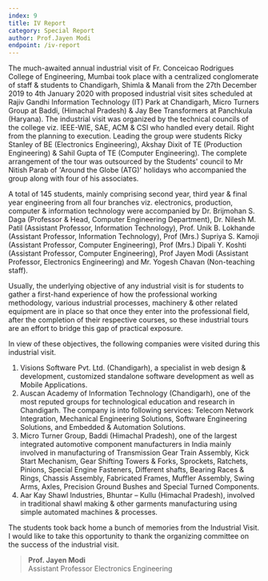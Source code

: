 ```yaml
---
index: 9
title: IV Report
category: Special Report
author: Prof.Jayen Modi
endpoint: /iv-report
---
```


The much-awaited annual industrial visit of Fr. Conceicao Rodrigues College of Engineering, Mumbai took place with a centralized conglomerate of staff & students to Chandigarh, Shimla & Manali from the 27th December 2019 to 4th January 2020 with proposed industrial visit sites scheduled at Rajiv Gandhi Information Technology (IT) Park at Chandigarh, Micro Turners Group at Baddi, (Himachal Pradesh) & Jay Bee Transformers at Panchkula (Haryana). The industrial visit was organized by the technical councils of the college viz. IEEE-WIE, SAE, ACM & CSI who handled every detail. Right from the planning to execution. Leading the group were students Ricky Stanley of BE (Electronics Engineering), Akshay Dixit of TE (Production Engineering) & Sahil Gupta of TE (Computer Engineering). The complete arrangement of the tour was outsourced by the Students' council to Mr Nitish Parab of 'Around the Globe (ATG)' holidays who accompanied the group along with four of his associates.

A total of 145 students, mainly comprising second year, third year & final year engineering from all four branches viz. electronics, production, computer & information technology were accompanied by Dr. Brijmohan S. Daga (Professor & Head, Computer Engineering Department), Dr. Nilesh M. Patil (Assistant Professor, Information Technology), Prof. Unik B. Lokhande (Assistant Professor, Information Technology), Prof (Mrs.) Supriya S. Kamoji (Assistant Professor, Computer Engineering), Prof (Mrs.) Dipali Y. Koshti (Assistant Professor, Computer Engineering), Prof Jayen Modi (Assistant Professor, Electronics Engineering) and Mr. Yogesh Chavan (Non-teaching staff).

Usually, the underlying objective of any industrial visit is for students to gather a first-hand experience of how the professional working methodology, various industrial processes, machinery & other related equipment are in place so that once they enter into the professional field, after the completion of their respective courses, so these industrial tours are an effort to bridge this gap of practical exposure.

In view of these objectives, the following companies were visited during this industrial visit.

1. Visions Software Pvt. Ltd. (Chandigarh), a specialist in web design & development, customized standalone software development as well as Mobile Applications.
2. Auscan Academy of Information Technology (Chandigarh), one of the most reputed groups for technological education and research in Chandigarh. The company is into following services: Telecom Network Integration, Mechanical Engineering Solutions, Software Engineering Solutions, and Embedded & Automation Solutions.
3. Micro Turner Group, Baddi (Himachal Pradesh), one of the largest integrated automotive component manufacturers in India mainly involved in manufacturing of Transmission Gear Train Assembly, Kick Start Mechanism, Gear Shifting Towers & Forks, Sprockets, Ratchets, Pinions, Special Engine Fasteners, Different shafts, Bearing Races & Rings, Chassis Assembly, Fabricated Frames, Muffler Assembly, Swing Arms, Axles, Precision Ground Bushes and Special Turned Components.
4. Aar Kay Shawl Industries, Bhuntar – Kullu (Himachal Pradesh), involved in traditional shawl making & other garments manufacturing using simple automated machines & processes.

The students took back home a bunch of memories from the Industrial Visit. I would like to take this opportunity to thank the organizing committee on the success of the industrial visit.

> **Prof. Jayen Modi**<br>
> Assistant Professor
> Electronics Engineering
